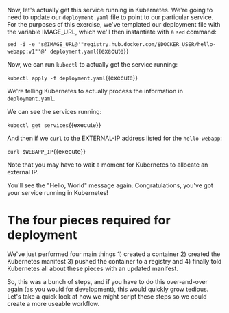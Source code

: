 Now, let's actually get this service running in Kubernetes. We're going to need to update our `deployment.yaml` file to point to our particular service. For the purposes of this exercise, we've templated our deployment file with the variable IMAGE_URL, which we'll then instantiate with a `sed` command:

`sed -i -e 's@IMAGE_URL@'"registry.hub.docker.com/$DOCKER_USER/hello-webapp:v1"'@' deployment.yaml`{{execute}}

Now, we can run `kubectl` to actually get the service running:

`kubectl apply -f deployment.yaml`{{execute}}

We're telling Kubernetes to actually process the information in `deployment.yaml`.

We can see the services running:

`kubectl get services`{{execute}}

And then if we `curl` to the EXTERNAL-IP address listed for the `hello-webapp`:

`curl $WEBAPP_IP`{{execute}}

Note that you may have to wait a moment for Kubernetes to allocate an external IP.

You'll see the "Hello, World" message again. Congratulations, you've got your service running in Kubernetes!

# The four pieces required for deployment

We've just performed four main things 1) created a container 2) created the Kubernetes manifest 3) pushed the container to a registry and 4) finally told Kubernetes all about these pieces with an updated manifest.

So, this was a bunch of steps, and if you have to do this over-and-over again (as you would for development), this would quickly grow tedious. Let's take a quick look at how we might script these steps so we could create a more useable workflow.
